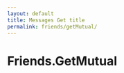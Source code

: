 ```yaml
---
layout: default
title: Messages Get title
permalink: friends/getMutual/
---
```


# Friends.GetMutual
